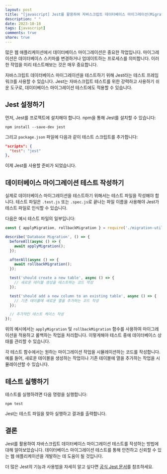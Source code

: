 ```yaml
---
layout: post
title: "[javascript] Jest를 활용하여 자바스크립트 데이터베이스 마이그레이션(Migration) 테스트하기"
description: " "
date: 2023-10-18
tags: [javascript]
comments: true
share: true
---
```


많은 웹 애플리케이션에서 데이터베이스 마이그레이션은 중요한 작업입니다. 마이그레이션은 데이터베이스 스키마를 변경하거나 업데이트하는 프로세스를 의미합니다. 이러한 작업을 미리 테스트해보는 것은 매우 중요합니다.

자바스크립트 데이터베이스 마이그레이션을 테스트하기 위해 Jest라는 테스트 프레임워크를 사용할 수 있습니다. Jest는 자바스크립트 테스트를 위한 강력하고 사용하기 쉬운 도구로, 데이터베이스 마이그레이션 테스트에도 적용할 수 있습니다.

## Jest 설정하기

먼저, Jest를 프로젝트에 설치해야 합니다. npm을 통해 Jest를 설치할 수 있습니다:

```shell
npm install --save-dev jest
```

그리고 `package.json` 파일에 다음과 같이 테스트 스크립트를 추가합니다:

```json
"scripts": {
  "test": "jest"
},
```

이제 Jest를 사용할 준비가 되었습니다.

## 데이터베이스 마이그레이션 테스트 작성하기

실제로 데이터베이스 마이그레이션을 테스트하기 위해서는 테스트 파일을 작성해야 합니다. 테스트 파일은 `.test.js` 또는 `.spec.js`로 끝나는 파일 이름을 사용해야 Jest가 테스트 파일로 인식할 수 있습니다.

다음은 예시 테스트 파일의 일부입니다:

```javascript
const { applyMigration, rollbackMigration } = require('./migration-utils');

describe('Database Migration', () => {
  beforeAll(async () => {
    await applyMigration();
  });

  afterAll(async () => {
    await rollbackMigration();
  });

  test('should create a new table', async () => {
    // 새로운 테이블 생성을 테스트하는 코드 작성
  });

  test('should add a new column to an existing table', async () => {
    // 기존 테이블에 새로운 열을 추가하는 코드 작성
  });

  // 추가적인 테스트 케이스 작성
});
```

위의 예시에서는 `applyMigration` 및 `rollbackMigration` 함수를 사용하여 마이그레이션을 적용하고 롤백하는 작업을 처리합니다. 이렇게해야 테스트 중에 데이터베이스 상태를 관리할 수 있습니다.

각 테스트 함수에서는 원하는 마이그레이션 작업을 시뮬레이션하는 코드를 작성합니다. 예를 들어, 새로운 테이블을 생성하는 작업이나 기존 테이블에 열을 추가하는 작업을 시뮬레이션할 수 있습니다.

## 테스트 실행하기

테스트를 실행하려면 다음 명령을 실행합니다:

```shell
npm test
```

Jest는 테스트 파일을 찾아 실행하고 결과를 출력합니다.

## 결론

Jest를 활용하여 자바스크립트 데이터베이스 마이그레이션 테스트를 작성하는 방법에 대해 알아보았습니다. 데이터베이스 마이그레이션 테스트를 통해 안전하고 신뢰할 수 있는 웹 애플리케이션을 개발하는 데 도움이 될 것입니다.

더 많은 Jest의 기능과 사용법을 자세히 알고 싶다면 [공식 Jest 문서](https://jestjs.io/docs/getting-started)를 참조하세요.